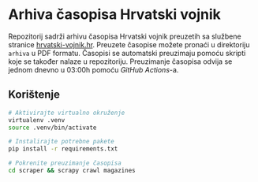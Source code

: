# Arhiva časopisa Hrvatski vojnik

Repozitorij sadrži arhivu časopisa Hrvatski vojnik preuzetih sa službene stranice [hrvatski-vojnik.hr](https://hrvatski-vojnik.hr/).
Preuzete časopise možete pronaći u direktoriju `arhiva` u PDF formatu.
Časopisi se automatski preuzimaju pomoću skripti koje se također nalaze u repozitoriju. Preuzimanje časopisa odvija se jednom dnevno u 03:00h pomoću _GitHub Actions_-a.

## Korištenje
```bash
# Aktivirajte virtualno okruženje
virtualenv .venv
source .venv/bin/activate

# Instalirajte potrebne pakete
pip install -r requirements.txt

# Pokrenite preuzimanje časopisa
cd scraper && scrapy crawl magazines
```
